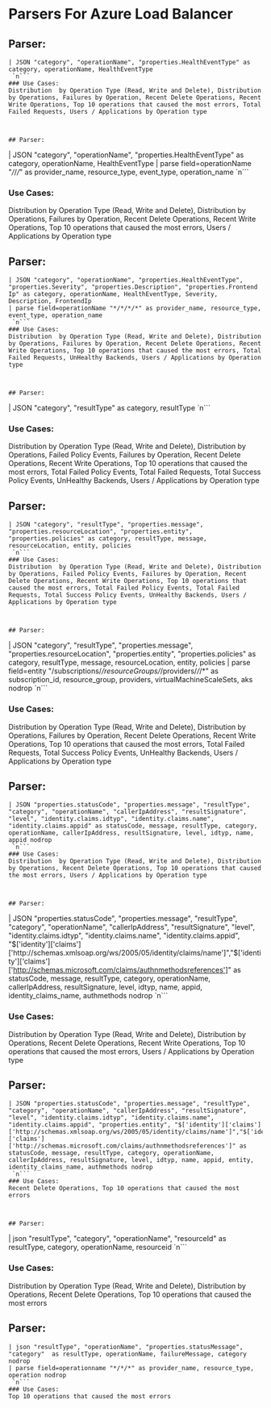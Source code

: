 # Parsers For Azure Load Balancer

## Parser:
```
| JSON "category", "operationName", "properties.HealthEventType" as category, operationName, HealthEventType
 `n```
### Use Cases:
Distribution  by Operation Type (Read, Write and Delete), Distribution by Operations, Failures by Operation, Recent Delete Operations, Recent Write Operations, Top 10 operations that caused the most errors, Total Failed Requests, Users / Applications by Operation type



## Parser:
```
| JSON "category", "operationName", "properties.HealthEventType" as category, operationName, HealthEventType
| parse field=operationName "*/*/*/*" as provider_name, resource_type, event_type, operation_name
 `n```
### Use Cases:
Distribution  by Operation Type (Read, Write and Delete), Distribution by Operations, Failures by Operation, Recent Delete Operations, Recent Write Operations, Top 10 operations that caused the most errors, Users / Applications by Operation type



## Parser:
```
| JSON "category", "operationName", "properties.HealthEventType", "properties.Severity", "properties.Description", "properties.Frontend Ip" as category, operationName, HealthEventType, Severity, Description, FrontendIp
| parse field=operationName "*/*/*/*" as provider_name, resource_type, event_type, operation_name
 `n```
### Use Cases:
Distribution  by Operation Type (Read, Write and Delete), Distribution by Operations, Failures by Operation, Recent Delete Operations, Recent Write Operations, Top 10 operations that caused the most errors, Total Failed Requests, UnHealthy Backends, Users / Applications by Operation type



## Parser:
```
| JSON "category", "resultType" as category, resultType
 `n```
### Use Cases:
Distribution  by Operation Type (Read, Write and Delete), Distribution by Operations, Failed Policy Events, Failures by Operation, Recent Delete Operations, Recent Write Operations, Top 10 operations that caused the most errors, Total Failed Policy Events, Total Failed Requests, Total Success Policy Events, UnHealthy Backends, Users / Applications by Operation type



## Parser:
```
| JSON "category", "resultType", "properties.message", "properties.resourceLocation", "properties.entity", "properties.policies" as category, resultType, message, resourceLocation, entity, policies
 `n```
### Use Cases:
Distribution  by Operation Type (Read, Write and Delete), Distribution by Operations, Failed Policy Events, Failures by Operation, Recent Delete Operations, Recent Write Operations, Top 10 operations that caused the most errors, Total Failed Policy Events, Total Failed Requests, Total Success Policy Events, UnHealthy Backends, Users / Applications by Operation type



## Parser:
```
| JSON "category", "resultType", "properties.message", "properties.resourceLocation", "properties.entity", "properties.policies" as category, resultType, message, resourceLocation, entity, policies
| parse field=entity "/subscriptions/*/resourceGroups/*/providers/*/*/*" as subscription_id, resource_group, providers, virtualMachineScaleSets, aks nodrop
 `n```
### Use Cases:
Distribution  by Operation Type (Read, Write and Delete), Distribution by Operations, Failures by Operation, Recent Delete Operations, Recent Write Operations, Top 10 operations that caused the most errors, Total Failed Requests, Total Success Policy Events, UnHealthy Backends, Users / Applications by Operation type



## Parser:
```
| JSON "properties.statusCode", "properties.message", "resultType", "category", "operationName", "callerIpAddress", "resultSignature", "level", "identity.claims.idtyp", "identity.claims.name", "identity.claims.appid" as statusCode, message, resultType, category, operationName, callerIpAddress, resultSignature, level, idtyp, name, appid nodrop
 `n```
### Use Cases:
Distribution  by Operation Type (Read, Write and Delete), Distribution by Operations, Recent Delete Operations, Top 10 operations that caused the most errors, Users / Applications by Operation type



## Parser:
```
| JSON "properties.statusCode", "properties.message", "resultType", "category", "operationName", "callerIpAddress", "resultSignature", "level", "identity.claims.idtyp", "identity.claims.name", "identity.claims.appid", "$['identity']['claims']['http://schemas.xmlsoap.org/ws/2005/05/identity/claims/name']","$['identity']['claims']['http://schemas.microsoft.com/claims/authnmethodsreferences']"  as statusCode, message, resultType, category, operationName, callerIpAddress, resultSignature, level, idtyp, name, appid, identity_claims_name, authmethods nodrop
 `n```
### Use Cases:
Distribution  by Operation Type (Read, Write and Delete), Distribution by Operations, Recent Delete Operations, Recent Write Operations, Top 10 operations that caused the most errors, Users / Applications by Operation type



## Parser:
```
| JSON "properties.statusCode", "properties.message", "resultType", "category", "operationName", "callerIpAddress", "resultSignature", "level", "identity.claims.idtyp", "identity.claims.name", "identity.claims.appid", "properties.entity", "$['identity']['claims']['http://schemas.xmlsoap.org/ws/2005/05/identity/claims/name']","$['identity']['claims']['http://schemas.microsoft.com/claims/authnmethodsreferences']" as statusCode, message, resultType, category, operationName, callerIpAddress, resultSignature, level, idtyp, name, appid, entity, identity_claims_name, authmethods nodrop
 `n```
### Use Cases:
Recent Delete Operations, Top 10 operations that caused the most errors



## Parser:
```
| json "resultType", "category", "operationName", "resourceId" as resultType, category, operationName, resourceid
 `n```
### Use Cases:
Distribution  by Operation Type (Read, Write and Delete), Distribution by Operations, Recent Delete Operations, Top 10 operations that caused the most errors



## Parser:
```
| json "resultType", "operationName", "properties.statusMessage", "category"  as resultType, operationName, failureMessage, category nodrop
| parse field=operationname "*/*/*" as provider_name, resource_type, operation nodrop
 `n```
### Use Cases:
Top 10 operations that caused the most errors



